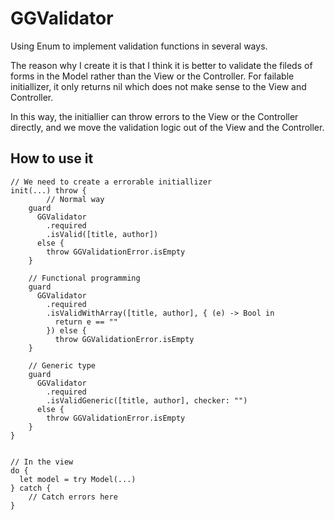 # GGValidator
Using Enum to implement validation functions in several ways.

The reason why I create it is that I think it is better to validate the fileds of forms in the Model rather than the View or the Controller. For failable initiallizer, it only returns nil which does not make sense to the View and Controller.

In this way, the initiallier can throw errors to the View or the Controller directly, and we move the validation logic out of the View and the Controller.

## How to use it
```
// We need to create a errorable initiallizer
init(...) throw {
		// Normal way
    guard
      GGValidator
        .required
        .isValid([title, author])
      else { 
      	throw GGValidationError.isEmpty
    }
    
    // Functional programming
    guard
      GGValidator
        .required
        .isValidWithArray([title, author], { (e) -> Bool in
          return e == ""
        }) else {
          throw GGValidationError.isEmpty
    }
    
    // Generic type
    guard
      GGValidator
        .required
        .isValidGeneric([title, author], checker: "")
      else {
      	throw GGValidationError.isEmpty
    }
}


// In the view
do {
  let model = try Model(...)
} catch {
	// Catch errors here
}
```


